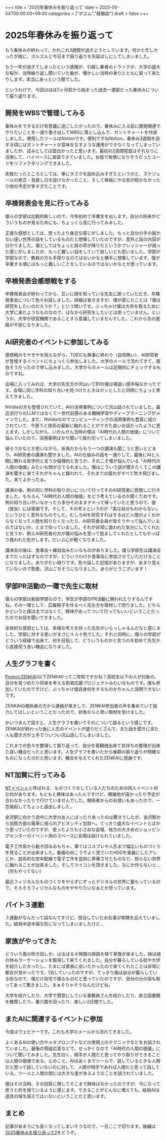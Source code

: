 +++
title = '2025年春休みを振り返って'
date = 2025-05-04T00:00:00+09:00
categories = ["ポエム","経験談"]
draft = false
+++

# 2025年春休みを振り返って

もう春休みが終わって、かれこれ3週間が過ぎようとしています。何かと忙しかったが故に、ズルズルと今日まで振り返りを先延ばしにしてしまいました。

もう一年が過ぎてしまったという感慨が、引越し業者のトラックが、大学の盛大な桜が、当時繰り返し聞いていた曲が、懐かしい当時の香りとともに戻って来たりします。本当にあっという間でした。

というわけで、今回はほぼ2ヶ月前から始まった過去一濃密だった春休みについて振り返ります。

## 開発をWBSで管理してみる

春休みをできるだけ有意義に過ごしたかったので、春休みに入る前に開発関連でやりたいことを一通り書き出してWBSに落とし込んで、ガントチャートを作成しました。使用したツールはNotionです。便利ですねNotion。春休み3週間を過ぎる頃にはガントチャートが意味をなすような運用ができなくなってしまっていましたが、試みとしては面白かったと思います。最初の2週間程度はそれなりに活用して、ハイペースに実装できていました。お陰で負債になりそうだったコードをリファクタリングできました。

失敗だったところとしては、単にタスクを詰め込みすぎたというのと、スケジュールの修正・見直し日を設けなかったこと、そして単純にやる気が続かなかったり他の予定が多すぎたことです。

## 卒検発表会を見に行ってみる

僕らの学部は比較的新しいので、今年初めて卒業生を出します。自分の将来がどういうものか見るためにも、ちょっくら見に行ってみました。

正直な感想としては、思ったより身近な感じがしました。もっと自分の手の届かない遠い世界の話をしているものだと想像していたのですが、意外と話の内容が分かりました。僕としてはちょっと肩の荷が降りたというかプレッシャーが減った感じがしましたが、もっと難しい話をしていて欲しいとも思いました。学部が学部なので、教員の方も手探りなのではないかなと勝手に想像しています。僕が卒業する頃にはもっと難しいことをしているのではないかなとか思っています。

## 卒検発表会感想戦をする

卒検発表会が終わってから、互いに顔を知っている先生に誘っていただき、卒検発表会について色々お話しました。詳細は省きますが、僕が感じたことは「僕は研究をしたいのだろうか？」という問いです。ぶっちゃけ僕は大卒を取るために大学に来たようなものなので、はなから研究をしたいとは思っていません。というか、大学が研究機関であることすら意識していませんでした。これから先の進路が不安になりました。

## AI研究者のイベントに参加してみる

感想戦のモヤモヤを抱えながら、TOEICも無事に終わり（自信無い）、AI研究者が登壇するイベントにちょっくら参加しました。大学のメールで流れてきて、面白そうだったので申し込みました。大学からのメールは定期的にチェックするものですね。

会場に入ってみれば、大学の先生方が沢山いてB1の僕は場違い感半端なかったです。会場に同じ学科の知り合いを見つけたときはホッとしたと同時にちょっと笑えてきました。

NVidiaの方も登壇されていて、AIの活用事例について沢山話されていました。最近流行りのLLMではなくて一世代前感のある機械学習やディープラーニングがメインでした。また、NVidiaなのでコンピューティングの活用事例も豊富に紹介されていて、今思うと技術の最新に触れることができた良いお話だったように思えます。しかしながら、いかんせん当時の僕は「AI時代の人間の価値」について悩んでいたので、活用事例ばかり聞いて疲れ切ってしまいました。

帰ろうかなとか思いながら、折角だからもう一つの講演も聞こうと思いとどまり、AI研究者の講演も聞きました。AIの仕組みの話を一通りして、最後にAIと人間に関わる哲学的と言うか倫理的と言うか、それこそ僕が悩んでいる「AI時代の人間の価値」みたいな問が立てられました。僕はこういう話が聞きたくてこの講演を聞きに来てそれがちゃんと報われて、それまでの疲れがすべて吹き飛びました。来てよかったぁ。

講演の後、例の同じ学科の知り合いについて行ってそのAI研究者に質問しに行きました。もちろん「AI時代の人間の価値」をどう考えているのか聞くためです。例の知り合いがいなかったら多分そのままチキって帰っていたと思うので、彼（彼女）には感謝です。そして、その考えというのが「実は自分もわからない」というひどく意外なものでした。むしろAIを研究すればするほど人間がよくわからなくなって人間を知りたくなったり、AI研究者全員が皆そうやって悩んでいるのではないか、とまで仰っていました。それが非常に救われた気分にしてくれたと言うか、例えAI研究者の方が僕の悩みを思って励ましてくれたとしてもやっぱり救われた気がします。だいぶ心が軽くなりました。

講演会の後は、食事会＋雑談会みたいなものがありました。僕ら学部生は講演会までだったはずなのですが、どういうわけか食事会に参加させていただけることになりました。ありがたい限りです。色々話した記憶がありますが、あまり覚えていないので割愛。沢山ごちそうになりました。ありがとうございます！

## 学部PR活動の一環で先生に取材

僕らの学部は新設学部なので、学生が学部のPR活動に関われたりするんですね。その一環として、広報冊子を作るべく先生方を取材して回りました。どちらかというと僕は主ではなくて、興味があってついて行ってもいいということだったのでお話を聞いてきました。

全体的な感想としては、多様な考えを持った先生がいらっしゃるんだなと感じました。学部に対する思いがまさに十人十色でした。それと同時に、僕らの学部がどういう経緯で出来て、何を目指して、どういうものかと言うのを初めて先生から直接伺う良い機会になりました。

## 人生グラフを書く

[Project:ZENKAI](https://project-zenkai.jp/)(以下ZENKAI)ってご存知ですかね？高校生以下の人が対象の、自分を見つめたり将来を考える若者応援プロジェクトみたいなものです。僕も参加していたのですけど、ぶっちゃけ僕自身何をするものかちゃんと説明できないです。

ZENKAIの関係者の方から連絡が来まして、ZENKAI参加者の声を集めていて協力してほしいということだったので、折角ならと思い取材を受けました。

かいつまんで話すと、人生グラフを書いてそれについて語るという感じです。ZENKAIが終わった後に人生のイベントが盛りだくさんで、また話を聞きに来た人も聞き方が上手でついつい沢山話してしまいました。

これまでの色々を整理して振り返って、自分を客観視出来て気持ちの整理が出来た良い機会だったと思います。人生グラフを書いたから後期の振り返りが明確なものになったのだと思います。機会を与えてくれたZENKAIに感謝です。

## NT加賀に行ってみる

[NTイベント](https://wiki.nicotech.jp/nico_tech/?NT%E3%82%A4%E3%83%99%E3%83%B3%E3%83%88%E5%8F%82%E5%8A%A0%E3%82%AC%E3%82%A4%E3%83%89)と呼ばれる、ものづくりをしている人たちのための同人イベント的な何があります。もともと興味はあったんですけど、開催地が遠かったり予定が合わなかったりで行けていませんでした。関係者からのお誘いもあったので、一念発起してちょっと遠出しました。

金沢駅に向かう途中に大学の友人にばったりあったのは驚きでしたが、金沢駅から加賀方面の電車に揺られアビオシティ加賀へ。てっきり盛大なイベントとばかり思っていたのですが、思ったよりも小さめな会場、地方の大きめのショッピングセンターのイベント用のスペースに会場は設けられていました。

電子工作系から動き回るおもちゃ、果てはコスプレや人形まで幅広いものづくりを見ることが出来ました。動画の向こうでよく見ていたHDDを楽器にしたアレとか、芸術的な空中配線で電子工作を芸術に昇華させたものなど、知らない世界に触れることが出来ました。そしてマイコンを頂きました。なにか作らないと…（何もやってない）

最近フィジカルなものづくりをやらずにずっとデジタルの世界に籠もっているので、そろそろフィジカルなものをややりたいなぁとか思っています。

## バイト３連勤

３連勤がなんだって話なんですけど、担当していたお仕事が架橋を迎えていました。結局中途半端な形になってしまいましたけど…

## 家族がやってきた

どういう風の吹き回しか、はるばる６時間の旅路を経て家族が来ました。妹は謎の休みラーケーションを取得して来てくれました。自分が暮らしている街や大学を紹介したかったし、たまには家族に会いたかったので来てくれたことは非常に都合が良かったです。1泊していったのですが、てっきり僕は自分が暮らしている街なので、僕だけ自宅で寝るものだと思っていたのですが、自分の分の宿も取ってあって驚きました。まぁそりゃそうなんだけどね。

大学を紹介したり、大学で懇意にしている事務員さんを紹介したり、県立図書館を散策したり、兼六園を回ったり、楽しい2日間でした。

## またAIに関連するイベントに参加

今度はウェビナーです。これも大学のメールから流れてきました。

よくあるAIの使い方やメタプロンプトなどの使用上のテクニックなどをお話されていました。最後の質疑応答などで、せっかくなので「AI時代の人間の価値」について聞いてみました。先生曰く、相手が人間だと思ってやり取りができることは人間の価値である、とのこと。AIはあくまでツールで、話しているときも人間だと思って話していないのに対して、人間が相手であれば人間だと思って話している。ツールと人間の間には大きな差があるようなことを話されていました。

僕はその当時、その回答に関してそこまで興味はなかったのですが、今になって思うと的を得ているように感じます。できることがどんなに増えても、結局AIは道具の域を超えてはいないということだと思います。

## まとめ

記事があまりにも長くなってしまいそうなので、一旦ここで切ります。後編は[2025春休みを振り返って2](/p/2025年春休みを振り返って2/)をどうぞ。

